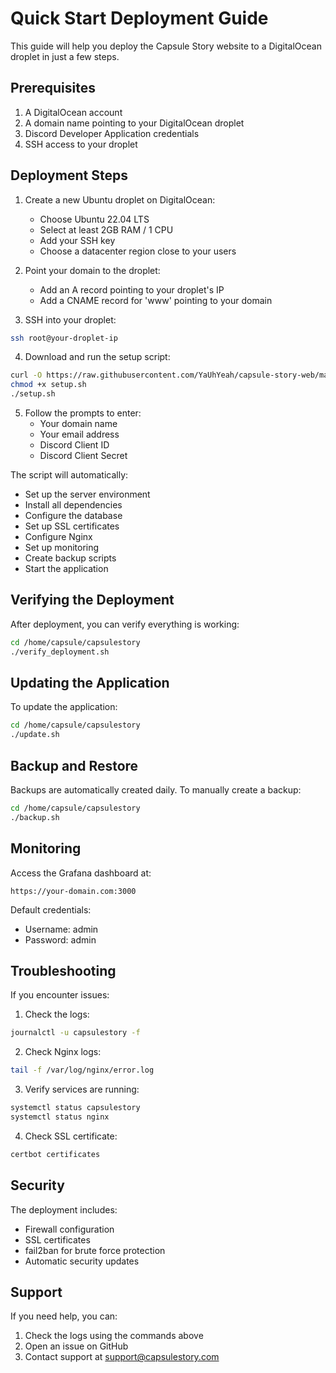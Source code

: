 # Quick Start Deployment Guide

This guide will help you deploy the Capsule Story website to a DigitalOcean droplet in just a few steps.

## Prerequisites

1. A DigitalOcean account
2. A domain name pointing to your DigitalOcean droplet
3. Discord Developer Application credentials
4. SSH access to your droplet

## Deployment Steps

1. Create a new Ubuntu droplet on DigitalOcean:
   - Choose Ubuntu 22.04 LTS
   - Select at least 2GB RAM / 1 CPU
   - Add your SSH key
   - Choose a datacenter region close to your users

2. Point your domain to the droplet:
   - Add an A record pointing to your droplet's IP
   - Add a CNAME record for 'www' pointing to your domain

3. SSH into your droplet:
```bash
ssh root@your-droplet-ip
```

4. Download and run the setup script:
```bash
curl -O https://raw.githubusercontent.com/YaUhYeah/capsule-story-web/main/deploy/setup.sh
chmod +x setup.sh
./setup.sh
```

5. Follow the prompts to enter:
   - Your domain name
   - Your email address
   - Discord Client ID
   - Discord Client Secret

The script will automatically:
- Set up the server environment
- Install all dependencies
- Configure the database
- Set up SSL certificates
- Configure Nginx
- Set up monitoring
- Create backup scripts
- Start the application

## Verifying the Deployment

After deployment, you can verify everything is working:

```bash
cd /home/capsule/capsulestory
./verify_deployment.sh
```

## Updating the Application

To update the application:

```bash
cd /home/capsule/capsulestory
./update.sh
```

## Backup and Restore

Backups are automatically created daily. To manually create a backup:

```bash
cd /home/capsule/capsulestory
./backup.sh
```

## Monitoring

Access the Grafana dashboard at:
```
https://your-domain.com:3000
```
Default credentials:
- Username: admin
- Password: admin

## Troubleshooting

If you encounter issues:

1. Check the logs:
```bash
journalctl -u capsulestory -f
```

2. Check Nginx logs:
```bash
tail -f /var/log/nginx/error.log
```

3. Verify services are running:
```bash
systemctl status capsulestory
systemctl status nginx
```

4. Check SSL certificate:
```bash
certbot certificates
```

## Security

The deployment includes:
- Firewall configuration
- SSL certificates
- fail2ban for brute force protection
- Automatic security updates

## Support

If you need help, you can:
1. Check the logs using the commands above
2. Open an issue on GitHub
3. Contact support at support@capsulestory.com
